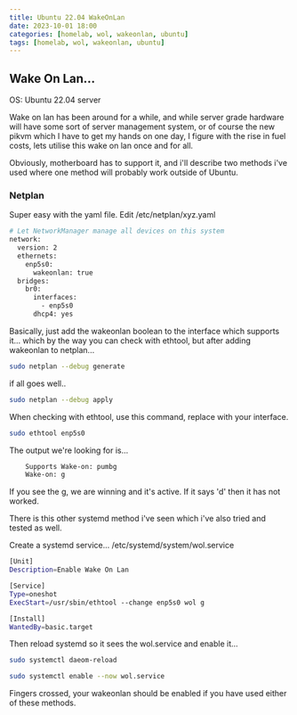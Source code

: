 ```yaml
---
title: Ubuntu 22.04 WakeOnLan
date: 2023-10-01 18:00
categories: [homelab, wol, wakeonlan, ubuntu]
tags: [homelab, wol, wakeonlan, ubuntu]
---
```


## Wake On Lan...

OS: Ubuntu 22.04 server

Wake on lan has been around for a while, and while server grade hardware will have some sort of server management system, or of course the new pikvm which I have to get my hands on one day, I figure with the rise in fuel costs, lets utilise this wake on lan once and for all.

Obviously, motherboard has to support it, and i'll describe two methods i've used where one method will probably work outside of Ubuntu.

### Netplan

Super easy with the yaml file. Edit /etc/netplan/xyz.yaml

```bash
# Let NetworkManager manage all devices on this system
network:
  version: 2
  ethernets:
    enp5s0:
      wakeonlan: true
  bridges:
    br0:
      interfaces:
        - enp5s0
      dhcp4: yes
```

Basically, just add the wakeonlan boolean to the interface which supports it... which by the way you can check with ethtool, but after adding wakeonlan to netplan...

```bash
sudo netplan --debug generate
```

if all goes well..

```bash
sudo netplan --debug apply
```

When checking with ethtool, use this command, replace with your interface.

```bash
sudo ethtool enp5s0
```

The output we're looking for is...

```bash
	Supports Wake-on: pumbg
	Wake-on: g
```

If you see the g, we are winning and it's active. If it says 'd' then it has not worked.

There is this other systemd method i've seen which i've also tried and tested as well.

Create a systemd service... /etc/systemd/system/wol.service

```bash
[Unit]
Description=Enable Wake On Lan

[Service]
Type=oneshot
ExecStart=/usr/sbin/ethtool --change enp5s0 wol g

[Install]
WantedBy=basic.target
```

Then reload systemd so it sees the wol.service and enable it...

```bash
sudo systemctl daeom-reload
```

```bash
sudo systemctl enable --now wol.service
```

Fingers crossed, your wakeonlan should be enabled if you have used either of these methods.